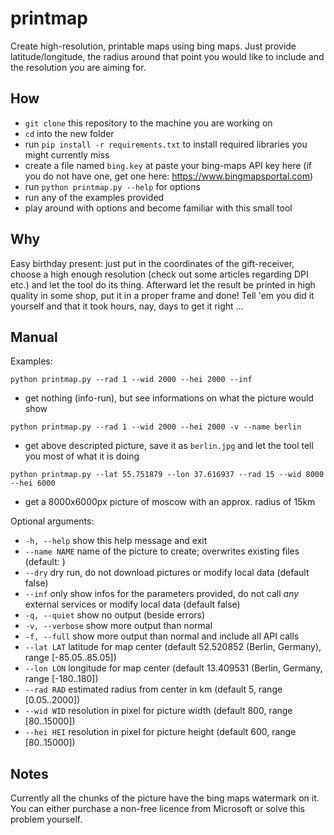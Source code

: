 printmap
========

Create high-resolution, printable maps using bing maps. Just provide latitude/longitude, the radius around that point you would like to include and the resolution you are aiming for.

How
---

* `git clone` this repository to the machine you are working on
* `cd` into the new folder
* run `pip install -r requirements.txt` to install required libraries you might currently miss
* create a file named `bing.key` at paste your bing-maps API key here (if you do not have one, get one here: https://www.bingmapsportal.com)
* run `python printmap.py --help` for options
* run any of the examples provided
* play around with options and become familiar with this small tool

Why
---

Easy birthday present: just put in the coordinates of the gift-receiver, choose a high enough resolution (check out some articles regarding DPI etc.) and let the tool do its thing. Afterward let the result be printed in high quality in some shop, put it in a proper frame and done! Tell 'em you did it yourself and that it took hours, nay, days to get it right ...

Manual
------

Examples:
```
python printmap.py --rad 1 --wid 2000 --hei 2000 --inf
```
* get nothing (info-run), but see informations on what the picture would show

```
python printmap.py --rad 1 --wid 2000 --hei 2000 -v --name berlin
```
* get above descripted picture, save it as `berlin.jpg` and let the tool tell you most of what it is doing

```
python printmap.py --lat 55.751879 --lon 37.616937 --rad 15 --wid 8000 --hei 6000
```
* get a 8000x6000px picture of moscow with an approx. radius of 15km

Optional arguments:
* `-h, --help`     show this help message and exit
* `--name NAME`    name of the picture to create; overwrites existing files (default: <timestamp>)
* `--dry`          dry run, do not download pictures or modify local data (default false)
* `--inf`          only show infos for the parameters provided, do not call _any_ external services or modify local data (default false)
* `-q, --quiet`    show no output (beside errors)
* `-v, --verbose`  show more output than normal
* `-f, --full`     show more output than normal and include all API calls
* `--lat LAT`      latitude for map center (default 52.520852 (Berlin, Germany), range [-85.05..85.05])
* `--lon LON`      longitude for map center (default 13.409531 (Berlin, Germany, range [-180..180])
* `--rad RAD`      estimated radius from center in km (default 5, range [0.05..2000])
* `--wid WID`      resolution in pixel for picture width (default 800, range [80..15000])
* `--hei HEI`      resolution in pixel for picture height (default 600, range [80..15000])

Notes
-----

Currently all the chunks of the picture have the bing maps watermark on it. You can either purchase a non-free licence from Microsoft or solve this problem yourself.
